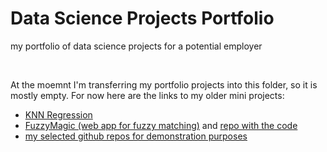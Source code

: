 # Data Science Projects Portfolio
my portfolio of data science projects for a potential employer

<br>

At the moemnt I'm transferring my portfolio projects into this folder, so it is mostly empty.
For now here are the links to my older mini projects:

- [KNN Regression](https://github.com/leztien/portfolio-project-knn-regression)
- [FuzzyMagic (web app for fuzzy matching)](http://www.fuzzymagic.eu/) and [repo with the code](https://github.com/leztien/FuzzyMagic)
- [my selected github repos for demonstration purposes](https://github.com/leztien)
